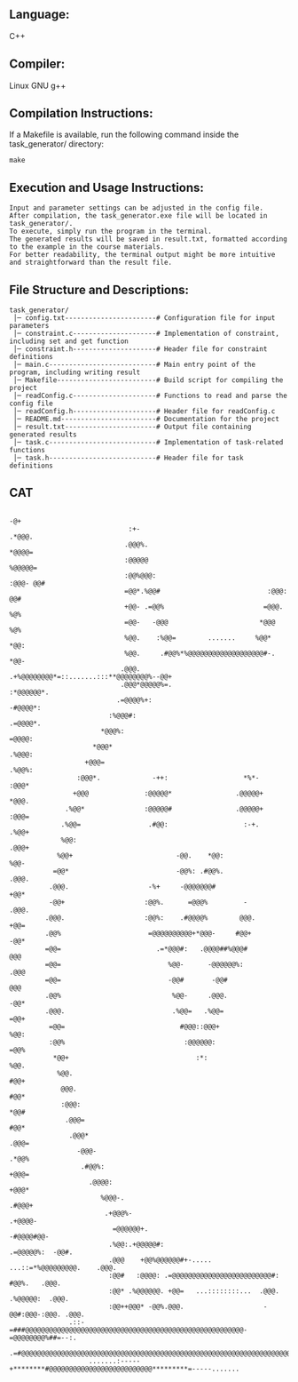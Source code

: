 ## Language: 
  C++  
## Compiler:  
  Linux GNU g++  

## Compilation Instructions:  
  If a Makefile is available, run the following command inside the task_generator/ directory:
    
    make

## Execution and Usage Instructions:
    Input and parameter settings can be adjusted in the config file.  
    After compilation, the task_generator.exe file will be located in task_generator/.  
    To execute, simply run the program in the terminal.  
    The generated results will be saved in result.txt, formatted according to the example in the course materials.  
    For better readability, the terminal output might be more intuitive and straightforward than the result file.  

## File Structure and Descriptions:
    task_generator/   
     │─ config.txt-----------------------# Configuration file for input parameters  
     │─ constraint.c---------------------# Implementation of constraint, including set and get function  
     │─ constraint.h---------------------# Header file for constraint definitions  
     │─ main.c---------------------------# Main entry point of the program, including writing result  
     │─ Makefile-------------------------# Build script for compiling the project   
     │─ readConfig.c---------------------# Functions to read and parse the config file   
     │─ readConfig.h---------------------# Header file for readConfig.c   
     │─ README.md------------------------# Documentation for the project   
     │─ result.txt-----------------------# Output file containing generated results   
     │─ task.c---------------------------# Implementation of task-related functions   
     │─ task.h---------------------------# Header file for task definitions  
		
## CAT
                                                                           -@+                              
                                  :+-                                    .*@@@.                             
                                 .@@@%.                                  *@@@@=                             
                                 :@@@@@                                 %@@@@@=                             
                                 :@@%@@@:                             :@@@- @@#                             
                                 =@@*.%@@#                           :@@@:  @@#                             
                                 +@@- .=@@%                         =@@@.   %@%                             
                                 =@@-   -@@@                       *@@@     %@%                             
                                 %@@.    :%@@=        .......     %@@*      *@@:                            
                                 %@@.     .#@@%*%@@@@@@@@@@@@@@@@@@@#-.     *@@-                            
                                .@@@.  .+%@@@@@@@@*=::.......:::**@@@@@@@@%--@@+                            
                                .@@@*@@@@@%=.                          :*@@@@@@*.                           
                               .=@@@@%+:                                    -#@@@@*:                        
                             :%@@@#:                                           .=@@@@*.                     
                           *@@@%:                                                  =@@@@:                   
                         *@@@*                                                       .%@@@:                 
                       +@@@=                                                           .%@@%:               
                     :@@@*.             -++:                   *%*-                      :@@@*              
                    +@@@              :@@@@@*                .@@@@@+                       *@@@.            
                  .%@@*               :@@@@@#                .@@@@@+                        :@@@=           
                 .%@@=                 .#@@:                   :-+.                          .%@@+          
                 %@@:                                                                         .@@@+         
                %@@+                          -@@.    *@@:                                      %@@-        
               =@@*                           -@@%: .#@@%.                                      .@@@.       
              .@@@.                    -%+     -@@@@@@@#                                         +@@*       
              -@@+                    :@@%.      =@@@%         -                                 .@@@.      
             .@@@.                    :@@%:    .#@@@@%        @@@.                                +@@=      
             .@@%                      =@@@@@@@@@@+*@@@-     #@@+                                 -@@*      
             =@@=                        .=*@@@#:   .@@@@##%@@@#                                   @@@      
             =@@=                           %@@-      -@@@@@@%:                                   .@@@      
             =@@=                           -@@#       -@@#                                        @@@      
             .@@%                            %@@-     .@@@.                                       -@@*      
             .@@@.                           .%@@=   .%@@=                                        =@@+      
              =@@=                             #@@@::@@@+                                         %@@:      
              :@@%                              :@@@@@@:                                         =@@%       
               *@@+                                :*:                                           %@@.       
                %@@.                                                                            #@@+        
                 @@@.                                                                          #@@*         
                 :@@@:                                                                        *@@#          
                  .@@@=                                                                      #@@*           
                   .@@@*                                                                   .@@@=            
                     -@@@-                                                               .*@@%              
                      .#@@%:                                                            +@@@=               
                        .@@@@:                                                        +@@@*                 
                           %@@@-.                                                  .#@@@+                   
                            .+@@@%-                                             .+@@@@-                     
                              =@@@@@@+.                                      -#@@@@#@@-                     
                             .%@@:.+@@@@@#:                             .=@@@@@%:  -@@#.                    
                             .@@@    +@@%@@@@@@#+-.....      ...::=*%@@@@@@@@@.    .@@@.                    
                             :@@#   :@@@@: .=@@@@@@@@@@@@@@@@@@@@@@@@@#:   #@@%.   .@@@.                    
                             :@@* .%@@@@@@. +@@=   ...::::::::...  .@@@. .%@@@@@:  .@@@.                    
                             :@@++@@@* -@@%.@@@.                    -@@#:@@@-:@@@. .@@@.                    
                   .::-=###@@@@@@@@@@@@@@@@@@@@@@@@@@@@@@@@@@@@@@@@@@@@@@@@@@@@@@@-=@@@@@@@@%##=--:.        
                 .=#@@@@@@@@@@@@@@@@@@@@@@@@@@@@@@@@@@@@@@@@@@@@@@@@@@@@@@@@@@@@@@@@@@@@@@@@@@@@@@@%*-      
                        .......:-----+********#@@@@@@@@@@@@@@@@@@@@@@@@@@*********=-----.......   